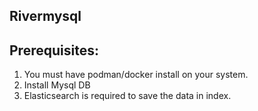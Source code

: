 ## Rivermysql

<h2> Prerequisites: </h2>

1. You must have podman/docker install on your system.
2. Install Mysql DB
3. Elasticsearch is required to save the data in index.







